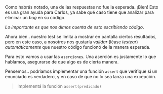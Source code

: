 Como habrás notado, una de las respuestas no fue la esperada. ¡Bien! Esto
es una gran ayuda para Carlos, ya sabe qué caso tiene que analizar para
eliminar un *bug* en su código.

*Lo importante es que nos dimos cuenta de esto escribiendo código*.

Ahora bien.. nuestro test se limita a mostrar en pantalla ciertos resultados, pero en este caso, a nosotros nos gustaría *validar* (léase *testear*) _automáticamente_ que nuestro código funcionó de la manera esperada.

Para esto vamos a usar las `aserciones`. Una aserción es justamente lo que hablamos,
asegurarse de que algo es de cierta manera.

Pensemos.. podríamos implementar una función `assert` que verifique si un enunciado es verdadero, y
en caso de que no lo sea lanza una excepción.

> Implementá la función ```assert(predicado)```
